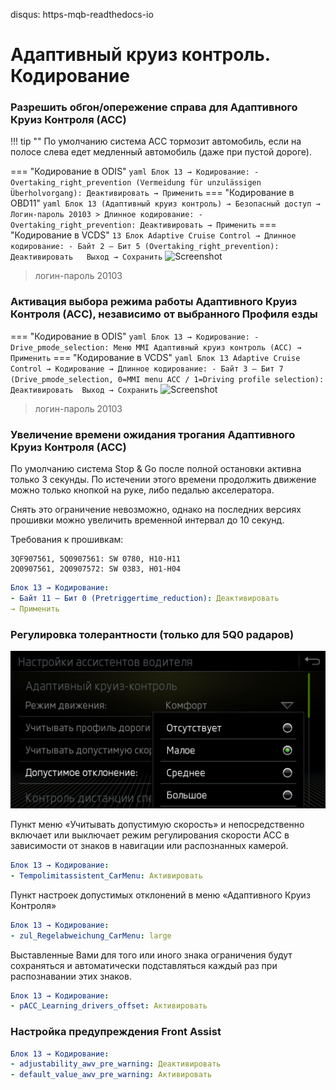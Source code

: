 disqus: https-mqb-readthedocs-io
# Адаптивный круиз контроль. Кодирование

### Разрешить обгон/опережение справа для Адаптивного Круиз Контроля (АСС)

!!! tip ""
    По умолчанию система ACC тормозит автомобиль, если на полосе слева едет медленный автомобиль (даже при пустой дороге).

=== "Кодирование в ODIS"
    ``` yaml
    Блок 13 → Кодирование:
    - Overtaking_right_prevention (Vermeidung für unzulässigen Überholvorgang): Деактивировать
    → Применить
    ```
=== "Кодирование в OBD11"
    ``` yaml
    Блок 13 (Адаптивный круиз контроль) → Безопасный доступ → Логин-пароль 20103 > Длинное кодирование:
    - Overtaking_right_prevention: Деактивировать
    → Применить
    ```
=== "Кодирование в VCDS" 
    ```
    13 Блок Adaptive Cruise Control → Длинное кодирование:
    - Байт 2 – Бит 5 (Overtaking_right_prevention): Деактивировать  
    Выход → Сохранить
    ``` 
    ![Screenshot](../images/MQB/overtake.png)

> логин-пароль 20103
   
### Активация выбора режима работы Адаптивного Круиз Контроля (АСС), независимо от выбранного Профиля езды

=== "Кодирование в ODIS"
    ``` yaml
    Блок 13 → Кодирование:
    - Drive_pmode_selection: Меню MMI Адаптивный круиз контроль (ACC)
    → Применить
    ```
=== "Кодирование в VCDS" 
    ``` yaml
    Блок 13 Adaptive Cruise Control → Кодирование → Длинное кодирование:
    - Байт 3 – Бит 7 (Drive_pmode_selection, 0=MMI menu ACC / 1=Driving profile selection): Деактивировать 
    Выход → Сохранить
    ``` 
    ![Screenshot](../images/MQB/acc.png)

> логин-пароль 20103 

### Увеличение времени ожидания трогания Адаптивного Круиз Контроля (АСС)

По умолчанию система Stop & Go после полной остановки активна только 3 секунды. По истечении этого времени продолжить движение можно только кнопкой на руке, либо педалью акселератора.  

Снять это ограничение невозможно, однако на последних версиях прошивки можно увеличить временной интервал до 10 секунд.  

Требования к прошивкам:  
```
3QF907561, 5Q0907561: SW 0780, H10-H11  
2Q0907561, 2Q0907572: SW 0383, H01-H04
```

``` yaml
Блок 13 → Кодирование:
- Байт 11 – Бит 0 (Pretriggertime_reduction): Деактивировать  
→ Применить
```

### Регулировка толерантности (только для 5Q0 радаров)

![Screenshot](../images/MQB/pacc_offset.jpeg)  

Пункт меню «Учитывать допустимую скорость» и непосредственно включает или выключает режим регулирования скорости АСС в зависимости от знаков в навигации или распознанных камерой.
``` yaml
Блок 13 → Кодирование:
- Tempolimitassistent_CarMenu: Активировать
```

Пункт настроек допустимых отклонений в меню «Адаптивного Круиз Контроля»
``` yaml
Блок 13 → Кодирование:
- zul_Regelabweichung_CarMenu: large
```

Выставленные Вами для того или иного знака ограничения будут сохраняться и автоматически подставляться каждый раз при распознавании этих знаков.
``` yaml
Блок 13 → Кодирование:
- pACC_Learning_drivers_offset: Активировать
```

### Настройка предупреждения Front Assist
``` yaml
Блок 13 → Кодирование:
- adjustability_awv_pre_warning: Деактивировать
- default_value_awv_pre_warning: Активировать
```
